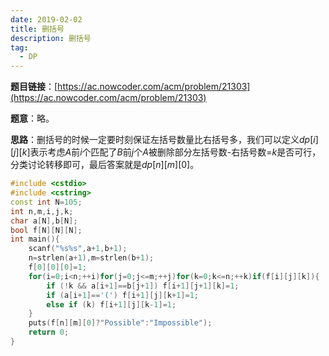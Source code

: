 ```yaml
---
date: 2019-02-02
title: 删括号
description: 删括号
tag:
  - DP
---
```


**题目链接**：[https://ac.nowcoder.com/acm/problem/21303](https://ac.nowcoder.com/acm/problem/21303)

**题意**：略。

**思路**：删括号的时候一定要时刻保证左括号数量比右括号多，我们可以定义$dp[i][j][k]$表示考虑$A$前$i$个匹配了$B$前$j$个$A$被删除部分左括号数-右括号数=$k$是否可行，分类讨论转移即可，最后答案就是$dp[n][m][0]$。

```cpp
#include <cstdio>
#include <cstring>
const int N=105;
int n,m,i,j,k;
char a[N],b[N];
bool f[N][N][N];
int main(){
    scanf("%s%s",a+1,b+1);
    n=strlen(a+1),m=strlen(b+1);
    f[0][0][0]=1;
    for(i=0;i<n;++i)for(j=0;j<=m;++j)for(k=0;k<=n;++k)if(f[i][j][k]){
        if (!k && a[i+1]==b[j+1]) f[i+1][j+1][k]=1;
        if (a[i+1]=='(') f[i+1][j][k+1]=1;
        else if (k) f[i+1][j][k-1]=1;
    }
    puts(f[n][m][0]?"Possible":"Impossible");
    return 0;
}
```
